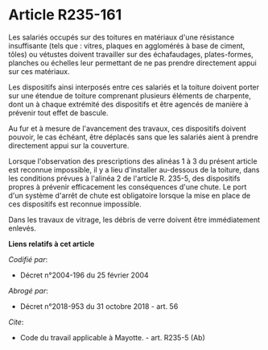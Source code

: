 # Article R235-161

Les salariés occupés sur des toitures en matériaux d'une résistance insuffisante (tels que : vitres, plaques en agglomérés à
base de ciment, tôles) ou vétustes doivent travailler sur des échafaudages, plates-formes, planches ou échelles leur
permettant de ne pas prendre directement appui sur ces matériaux. 

Les dispositifs ainsi interposés entre ces salariés et la toiture doivent porter sur une étendue de toiture comprenant
plusieurs éléments de charpente, dont un à chaque extrémité des dispositifs et être agencés de manière à prévenir tout effet
de bascule. 

Au fur et à mesure de l'avancement des travaux, ces dispositifs doivent pouvoir, le cas échéant, être déplacés sans que les
salariés aient à prendre directement appui sur la couverture. 

Lorsque l'observation des prescriptions des alinéas 1 à 3 du présent article est reconnue impossible, il y a lieu d'installer
au-dessous de la toiture, dans les conditions prévues à l'alinéa 2 de l'article R. 235-5, des dispositifs propres à prévenir
efficacement les conséquences d'une chute. Le port d'un système d'arrêt de chute est obligatoire lorsque la mise en place de
ces dispositifs est reconnue impossible. 

Dans les travaux de vitrage, les débris de verre doivent être immédiatement enlevés.

**Liens relatifs à cet article**

_Codifié par_:

  - Décret n°2004-196 du 25 février 2004

_Abrogé par_:

  - Décret n°2018-953 du 31 octobre 2018 - art. 56

_Cite_:

  - Code du travail applicable à Mayotte. - art. R235-5 (Ab)
